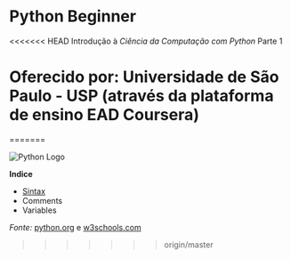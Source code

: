 # Python Beginner

<<<<<<< HEAD
Introdução à *Ciência da Computação com Python* Parte 1
# Oferecido por: Universidade de São Paulo - USP (através da plataforma de ensino EAD Coursera)
=======

![Python Logo](https://www.python.org/static/community_logos/python-logo-generic.svg)

**Indice**

* [Sintax](https://github.com/rogerio5ouza/python-beginner/tree/master/semana-1)
* Comments
* Variables

_Fonte:_ [python.org](https://docs.python.org/3/tutorial/index.html) e [w3schools.com](https://www.w3schools.com/python/)
>>>>>>> origin/master
